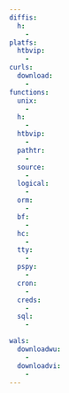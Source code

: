 ```yaml
---
diffis:
  h:
    -
platfs:
  htbvip:
    -
curls:
  download:
    -
functions:
  unix:
    -
  h:
    -
  htbvip:
    -
  pathtr:
    -
  source:
    -
  logical:
    -
  orm:
    -
  bf:
    -
  hc:
    -
  tty:
    -
  pspy:
    -
  cron:
    -
  creds:
    -
  sql:
    -

wals:
  downloadwu:
    -
  downloadvi:
    -
---
```

